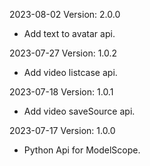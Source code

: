 2023-08-02 Version: 2.0.0
- Add text to avatar api.

2023-07-27 Version: 1.0.2
- Add video listcase api.

2023-07-18 Version: 1.0.1
- Add video saveSource api.

2023-07-17 Version: 1.0.0
- Python Api for ModelScope.

